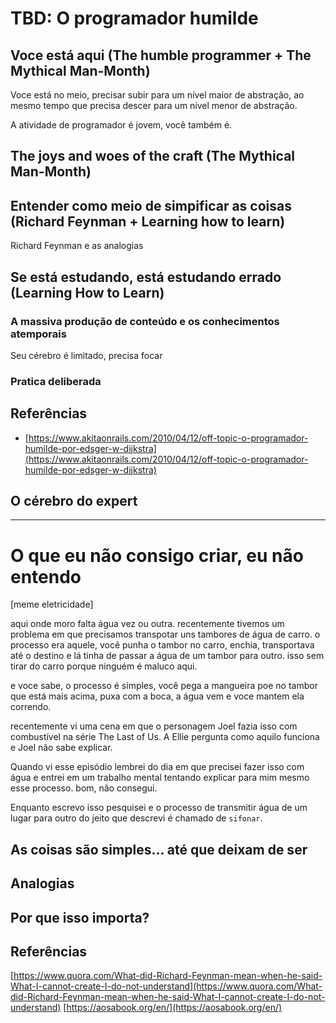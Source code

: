 # TBD: O programador humilde

## Voce está aqui (The humble programmer + The Mythical Man-Month)

Voce está no meio, precisar subir para um nível maior de abstração, ao mesmo tempo que precisa descer para um nível
menor de abstração.

A atividade de programador é jovem, você também é.

## The joys and woes of the craft (The Mythical Man-Month)

## Entender como meio de simpificar as coisas (Richard Feynman + Learning how to learn)

Richard Feynman e as analogias

## Se está estudando, está estudando errado (Learning How to Learn)

### A massiva produção de conteúdo e os conhecimentos atemporais

Seu cérebro é limitado, precisa focar

### Pratica deliberada

## Referências

- [https://www.akitaonrails.com/2010/04/12/off-topic-o-programador-humilde-por-edsger-w-dijkstra](https://www.akitaonrails.com/2010/04/12/off-topic-o-programador-humilde-por-edsger-w-dijkstra)

## O cérebro do expert

---

# O que eu não consigo criar, eu não entendo

[meme eletricidade]

aqui onde moro falta água vez ou outra. recentemente tivemos um problema em que precisamos transpotar uns tambores de
água de carro. o processo era aquele, você punha o tambor no carro, enchia, transportava até o destino e lá tinha de
passar a água de um tambor para outro. isso sem tirar do carro porque ninguém é maluco aqui.

e voce sabe, o processo é simples, você pega a mangueira poe no tambor que está mais acima, puxa com a boca, a água vem
e voce mantem ela correndo.

recentemente vi uma cena em que o personagem Joel fazia isso com combustível na série The Last of Us. A Ellie pergunta
como aquilo funciona e Joel não sabe explicar.

Quando vi esse episódio lembrei do dia em que precisei fazer isso com água e entrei em um trabalho mental tentando
explicar para mim mesmo esse processo. bom, não consegui.

Enquanto escrevo isso pesquisei e o processo de transmitir água de um lugar para outro do jeito que descrevi é chamado de `sifonar`.

## As coisas são simples... até que deixam de ser

## Analogias

## Por que isso importa?

## Referências

[https://www.quora.com/What-did-Richard-Feynman-mean-when-he-said-What-I-cannot-create-I-do-not-understand](https://www.quora.com/What-did-Richard-Feynman-mean-when-he-said-What-I-cannot-create-I-do-not-understand)
[https://aosabook.org/en/](https://aosabook.org/en/)
